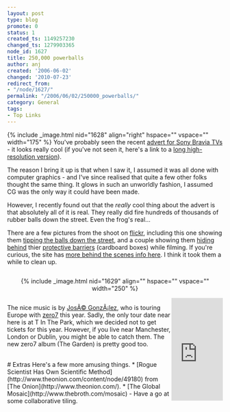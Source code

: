 ```yaml
---
layout: post
type: blog
promote: 0
status: 1
created_ts: 1149257230
changed_ts: 1279903365
node_id: 1627
title: 250,000 powerballs
author: anj
created: '2006-06-02'
changed: '2010-07-23'
redirect_from:
- "/node/1627/"
permalink: "/2006/06/02/250000_powerballs/"
category: General
tags:
- Top Links
---
```

{% include _image.html nid="1628" align="right" hspace="" vspace="" width="175" %} You've probably seen the recent 
[advert for Sony Bravia TVs](http://www.bravia-advert.com) - it looks really cool (if you've not seen it, here's a link to a [long high-resolution version](http://www.bravia-advert.com/commercial/braviaextcommhigh.html)).

The reason I bring it up is that when I saw it, I assumed it was all done with computer graphics - and I've since realised that quite a few other folks thought the same thing.  It glows in such an unworldly fashion, I assumed CG was the only way it could have been made.

However, I recently found out that the _really_ cool thing about the advert is that absolutely all of it is real.  They really did fire hundreds of thousands of rubber balls down the street.  Even the frog's real...
<!--break-->

There are a few pictures from the shoot on [flickr](http://www.flickr.com), including this one showing them [tipping the balls down the street](http://www.flickr.com/photos/sepiatone/32300543/in/set-720725/), and a couple showing them [hiding behind](http://www.flickr.com/photos/sepiatone/72569069/in/set-720725/) thier [protective barriers](http://www.flickr.com/photos/saramorishige/29489513/in/set-658997/) (cardboard boxes) while filming.  If you're curious, the site has [more behind the scenes info here](http://www.bravia-advert.com/commercial/).  I think it took them a while to clean up.

<div style="text-align: center; padding: 1em 0;">
{% include _image.html nid="1629" align="" hspace="" vspace="" width="250" %}
</div>

<div style="float: right;">
<iframe src="http://rcm-uk.amazon.co.uk/e/cm?t=anjacksonnet-21&o=2&p=8&l=as1&asins=B000EGD1JC&fc1=000000&IS2=1&lt1=_blank&lc1=0000ff&bc1=000000&bg1=ffffff&f=ifr" style="width:120px;height:240px;" scrolling="no" marginwidth="0" marginheight="0" frameborder="0"></iframe>
</div>

The nice music is by [JosÃ© GonzÃ¡lez](http://www.jose-gonzalez.com/), who is touring Europe with [zero7](http://www.zero7.co.uk/) this year.  Sadly, the only tour date near here is at T In The Park, which we decided not to get tickets for this year.  However, if you live near Manchester, London or Dublin, you might be able to catch them.  The new zero7 album (The Garden) is pretty good too.

<br/>
#  Extras
Here's a few more amusing things.
*  [Rogue Scientist Has Own Scientific Method](http://www.theonion.com/content/node/49180) from [The Onion](http://www.theonion.com/).
*  [The Global Mosaic](http://www.thebroth.com/mosaic) - Have a go at some collaborative tiling.
